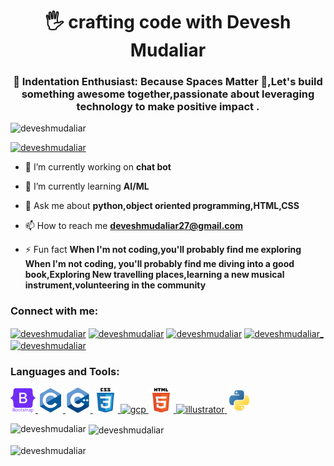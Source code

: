 <h1 align="center">🖐 crafting code with Devesh Mudaliar</h1>
<h3 align="center">📏 Indentation Enthusiast: Because Spaces Matter 🚀,Let's build something awesome together,passionate about leveraging technology to make positive impact .</h3>

<p align="left"> <img src="https://komarev.com/ghpvc/?username=deveshmudaliar&label=Profile%20views&color=0e75b6&style=flat" alt="deveshmudaliar" /> </p>

<p align="left"> <a href="https://twitter.com/deveshmudaliar" target="blank"><img src="https://img.shields.io/twitter/follow/deveshmudaliar?logo=twitter&style=for-the-badge" alt="deveshmudaliar" /></a> </p>

- 🔭 I’m currently working on **chat bot**

- 🌱 I’m currently learning **AI/ML**

- 💬 Ask me about **python,object oriented programming,HTML,CSS**

- 📫 How to reach me **deveshmudaliar27@gmail.com**

- ⚡ Fun fact **When I'm not coding,you'll probably find me exploring When I'm not coding, you'll probably find me diving into a good book,Exploring New travelling places,learning a new musical instrument,volunteering in the community**

<h3 align="left">Connect with me:</h3>
<p align="left">
<a href="https://twitter.com/deveshmudaliar" target="blank"><img align="center" src="https://raw.githubusercontent.com/rahuldkjain/github-profile-readme-generator/master/src/images/icons/Social/twitter.svg" alt="deveshmudaliar" height="30" width="40" /></a>
<a href="https://linkedin.com/in/deveshmudaliar" target="blank"><img align="center" src="https://raw.githubusercontent.com/rahuldkjain/github-profile-readme-generator/master/src/images/icons/Social/linked-in-alt.svg" alt="deveshmudaliar" height="30" width="40" /></a>
<a href="https://fb.com/deveshmudaliar" target="blank"><img align="center" src="https://raw.githubusercontent.com/rahuldkjain/github-profile-readme-generator/master/src/images/icons/Social/facebook.svg" alt="deveshmudaliar" height="30" width="40" /></a>
<a href="https://instagram.com/deveshmudaliar_" target="blank"><img align="center" src="https://raw.githubusercontent.com/rahuldkjain/github-profile-readme-generator/master/src/images/icons/Social/instagram.svg" alt="deveshmudaliar_" height="30" width="40" /></a>
<a href="https://discord.gg/deveshmudaliar" target="blank"><img align="center" src="https://raw.githubusercontent.com/rahuldkjain/github-profile-readme-generator/master/src/images/icons/Social/discord.svg" alt="deveshmudaliar" height="30" width="40" /></a>
</p>

<h3 align="left">Languages and Tools:</h3>
<p align="left"> <a href="https://getbootstrap.com" target="_blank" rel="noreferrer"> <img src="https://raw.githubusercontent.com/devicons/devicon/master/icons/bootstrap/bootstrap-plain-wordmark.svg" alt="bootstrap" width="40" height="40"/> </a> <a href="https://www.cprogramming.com/" target="_blank" rel="noreferrer"> <img src="https://raw.githubusercontent.com/devicons/devicon/master/icons/c/c-original.svg" alt="c" width="40" height="40"/> </a> <a href="https://www.w3schools.com/cpp/" target="_blank" rel="noreferrer"> <img src="https://raw.githubusercontent.com/devicons/devicon/master/icons/cplusplus/cplusplus-original.svg" alt="cplusplus" width="40" height="40"/> </a> <a href="https://www.w3schools.com/css/" target="_blank" rel="noreferrer"> <img src="https://raw.githubusercontent.com/devicons/devicon/master/icons/css3/css3-original-wordmark.svg" alt="css3" width="40" height="40"/> </a> <a href="https://cloud.google.com" target="_blank" rel="noreferrer"> <img src="https://www.vectorlogo.zone/logos/google_cloud/google_cloud-icon.svg" alt="gcp" width="40" height="40"/> </a> <a href="https://www.w3.org/html/" target="_blank" rel="noreferrer"> <img src="https://raw.githubusercontent.com/devicons/devicon/master/icons/html5/html5-original-wordmark.svg" alt="html5" width="40" height="40"/> </a> <a href="https://www.adobe.com/in/products/illustrator.html" target="_blank" rel="noreferrer"> <img src="https://www.vectorlogo.zone/logos/adobe_illustrator/adobe_illustrator-icon.svg" alt="illustrator" width="40" height="40"/> </a> <a href="https://www.python.org" target="_blank" rel="noreferrer"> <img src="https://raw.githubusercontent.com/devicons/devicon/master/icons/python/python-original.svg" alt="python" width="40" height="40"/> </a> </p>

<p><img align="left" src="https://github-readme-stats.vercel.app/api/top-langs?username=deveshmudaliar&show_icons=true&locale=en&layout=compact" alt="deveshmudaliar" /></p>

<p>&nbsp;<img align="center" src="https://github-readme-stats.vercel.app/api?username=deveshmudaliar&show_icons=true&locale=en" alt="deveshmudaliar" /></p>

<p><img align="center" src="https://github-readme-streak-stats.herokuapp.com/?user=deveshmudaliar&" alt="deveshmudaliar" /></p>

